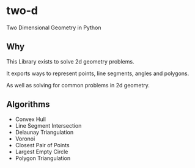 # two-d
Two Dimensional Geometry in Python

## Why
This Library exists to solve 2d geometry problems.

It exports ways to represent points, line segments, angles and polygons.

As well as solving for common problems in 2d geometry.

## Algorithms 
* Convex Hull
* Line Segment Intersection
* Delaunay Triangulation
* Voronoi
* Closest Pair of Points
* Largest Empty Circle
* Polygon Triangulation
